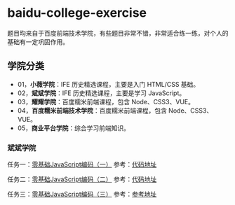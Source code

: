 # baidu-college-exercise

题目均来自于百度前端技术学院，有些题目非常不错，非常适合练一练，对个人的基础有一定巩固作用。

## 学院分类

- 01，**小薇学院**：IFE 历史精选课程，主要是入门 HTML/CSS 基础。
- 02，**斌斌学院**：IFE 历史精选课程，主要是学习 JavaScript。
- 03，**耀耀学院**：百度糯米前端课程，包含 Node、CSS3、VUE。
- 04，**百度糯米前端技术学院**：百度糯米前端课程，包含 Node、CSS3、VUE。
- 05，**商业平台学院**：综合学习前端知识。

### 斌斌学院

任务一：[零基础JavaScript编码（一）](http://ife.baidu.com/course/detail/id/93)
参考：[代码地址](https://github.com/Psilocine/learngit/blob/master/ife/binbin/task01/task01.html)

任务二：[零基础JavaScript编码（二）](http://ife.baidu.com/course/detail/id/91) 
参考：[代码地址](https://github.com/hankzhuo/baidu-college-exercise/blob/master/02-binbin/task-02/index.html)

任务三：[零基础JavaScript编码（三）](http://ife.baidu.com/course/detail/id/98)
参考：[参考地址](https://github.com/hankzhuo/baidu-college-exercise/blob/master/02-binbin/task-03/index.html)